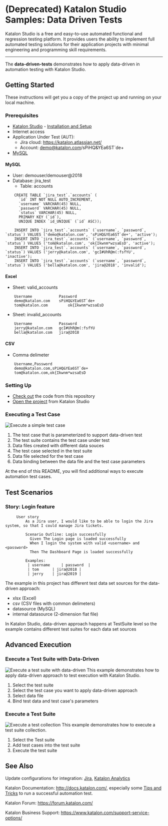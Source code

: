 # (Deprecated) Katalon Studio Samples: Data Driven Tests
Katalon Studio is a free and easy-to-use automated functional and regression testing platform. It provides users the ability to implement full automated testing solutions for their application projects with minimal engineering and programming skill requirements.
______
The **data-driven-tests** demonstrates how to apply data-driven in automation testing with Katalon Studio.

## Getting Started
These instructions will get you a copy of the project up and running on your local machine.
### Prerequisites
- [Katalon Studio](https://www.katalon.com/) - [Installation and Setup](https://docs.katalon.com/x/HwAM)
- Internet access
- Application Under Test (AUT):
     + Jira cloud: https://katalon.atlassian.net/
     + Account: demo@katalon.com/sPiHQ&YEa6ST`de+
- [MySQL](https://dev.mysql.com/)    

#### MySQL
- User: demouser/demouser@2018
- Database: jira_test
	- Table: accounts
```
	CREATE TABLE `jira_test`.`accounts` (
	  `id` INT NOT NULL AUTO_INCREMENT,
	  `username` VARCHAR(45) NULL,
	  `password` VARCHAR(45) NULL,
	  `status` VARCHAR(45) NULL,
	  PRIMARY KEY (`id`),
	  UNIQUE INDEX `id_UNIQUE` (`id` ASC));
	  
	INSERT INTO `jira_test`.`accounts` (`username`, `password`, `status`) VALUES ('demo@katalon.com', 'sPiHQ&YEa6ST`de+', 'active');
	INSERT INTO `jira_test`.`accounts` (`username`, `password`, `status`) VALUES ('tom@katalon.com', 'ok{Ikwnm*wzsaEsD', 'active');
	INSERT INTO `jira_test`.`accounts` (`username`, `password`, `status`) VALUES ('jerry@katalon.com', 'gcI#UhR@m(:fsfYU', 'inactive');
	INSERT INTO `jira_test`.`accounts` (`username`, `password`, `status`) VALUES ('bella@katalon.com', 'jira@2018', 'invalid');

```
#### Excel
- Sheet: valid_accounts
```
	Username	        Password
	demo@katalon.com	sPiHQ&YEa6ST`de+
	tom@katalon.com	        ok{Ikwnm*wzsaEsD
```
- Sheet: invalid_accounts
```
	Username	        Password
	jerry@katalon.com	gcI#UhR@m(:fsfYU
	bella@katalon.com	jira@2018
```
#### CSV
- Comma delimeter
```
	Username,Password
	demo@katalon.com,sPiHQ&YEa6ST`de+
	tom@katalon.com,ok{Ikwnm*wzsaEsD
```
### Setting Up
- [Check out](https://git-scm.com/book/en/v2/Git-Basics-Getting-a-Git-Repository) the code from this repository
- [Open the project](https://docs.katalon.com//display/KD/Manage+Test+Project) from Katalon Studio

### Executing a Test Case
![Execute a simple test case](https://github.com/katalon-studio-samples/data-driven-tests/blob/master/Tutorials/Figures/Execute%20a%20test%20suite%20with%20data%20driven.png?raw=true)
1. The test case that is parameterized to support data-driven test
2. The test suite contains the test case under test
3. Data files created with different data souces
4. The test case selected in the test suite
5. Data file selected for the test case
6. Data binding between the data file and the test case parameters

At the end of this README, you will find additional ways to execute automation test cases. 

## Test Scenarios
### Story: Login feature
```Gherkin     
     User story
         As a Jira user, I would like to be able to login the Jira system, so that I could manage Jira tickets.
 
         Scenario Outline: Login successfully
           Given The Login page is loaded successfully
           When I login the system with valid <username> and <password>
           Then The Dashboard Page is loaded successfully
         
         Examples:
          | username     | password  |
          |	tom      | jira@2018 |
          |	jerry    | jira@2019 |
 ```         
The example in this project has different test data set sources for the data-driven approach:
- xlsx (Excel)
- csv (CSV files with common delimeters)
- datasource (MySQL)
- internal datasource (2-dimension flat file)

In Katalon Studio, data-driven approach happens at TestSuite level so the example contains different test suites for each data set sources
## Advanced Execution  
 ### Execute a Test Suite with Data-Driven
 ![Execute a test suite with data-driven](https://github.com/katalon-studio-samples/jira-api-tests/blob/master/Tutorials/Figures/Execute%20a%20test%20suite%20with%20data%20driven.png?raw=true)
 This example demonstrates how to apply data-driven approach to test execution with Katalon Studio. 
1. Select the test suite
2. Select the test case you want to apply data-driven approach
3. Select data file
7. Bind test data and test case's parameters
 
 ### Execute a Test Suite
 ![Execute a test collection](https://github.com/katalon-studio-samples/jira-api-tests/blob/master/Tutorials/Figures/Execute%20a%20test%20suite.png?raw=true)
 This example demonstrates how to execute a test suite collection.
1. Select the Test suite
2. Add test cases into the test suite 
3. Execute the test suite

## See Also
Update configurations for integration: [Jira](https://docs.katalon.com/x/7oEw), [Katalon Analytics](https://docs.katalon.com/x/KRhO)

Katalon Documentation: http://docs.katalon.com/, especially some [Tips and Tricks](https://docs.katalon.com/x/PgXR) to run a successful automation test. 

Katalon Forum: https://forum.katalon.com/

Katalon Business Support: https://www.katalon.com/support-service-options/
